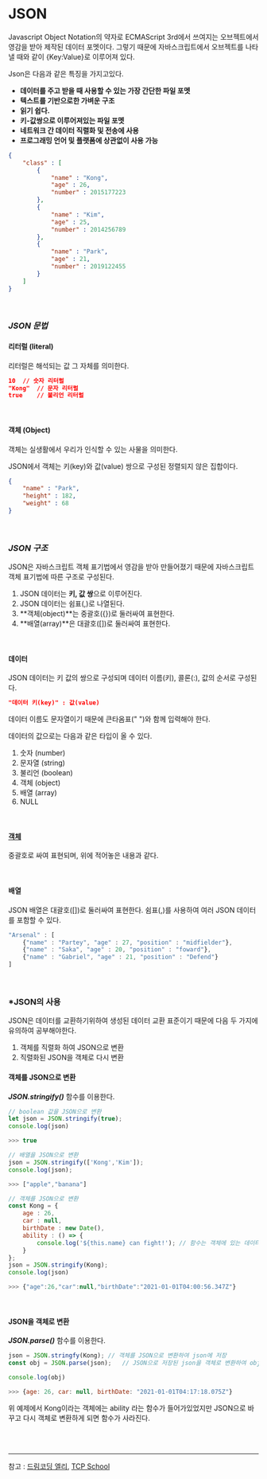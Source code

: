 # JSON

Javascript Object Notation의 약자로 ECMAScript 3rd에서 쓰여지는 오브젝트에서 영감을 받아 제작된 데이터 포멧이다. 그렇기 때문에 자바스크립트에서 오브젝트를 나타낼 때와 같이 {Key:Value}로 이루어져 있다.

Json은 다음과 같은 특징을 가지고있다.

- **데이터를 주고 받을 때 사용할 수 있는 가장 간단한 파일 포멧**
- **텍스트를 기반으로한 가벼운 구조**
- **읽기 쉽다.**
- **키-값쌍으로 이루어져있는 파일 포멧**
- **네트워크 간 데이터 직렬화 및 전송에 사용**
- **프로그래밍 언어 및 플랫폼에 상관없이 사용 가능**



```Json
{
    "class" : [
        {
            "name" : "Kong",
            "age" : 26,
            "number" : 2015177223
        },
        {
            "name" : "Kim",
            "age" : 25,
            "number" : 2014256789
        },
        {
            "name" : "Park",
            "age" : 21,
            "number" : 2019122455
        }
    ]
}
```



<br>

### *JSON 문법*

#### 리터럴 (literal)

리터럴은 해석되는 값 그 자체를 의미한다.

```json
10	// 숫자 리터럴
"Kong"	// 문자 리터럴
true	// 불리언 리터럴
```

<br>

#### 객체 (Object)

객체는 실생활에서 우리가 인식할 수 있는 사물을 의미한다.

JSON에서 객체는 키(key)와 값(value) 쌍으로 구성된 정렬되지 않은 집합이다.

```json
{
    "name" : "Park",
    "height" : 182,
    "weight" : 68
}
```

<br>

### *JSON 구조*

JSON은 자바스크립트 객체 표기법에서 영감을 받아 만들어졌기 때문에 자바스크립트 객체 표기법에 따른 구조로 구성된다.

1. JSON 데이터는 **키, 값 쌍**으로 이루어진다.
2. JSON 데이터는 쉼표(,)로 나열된다.
3. **객체(object)**는 중괄호({})로 둘러싸여 표현한다.
4. **배열(array)**은 대괄호([])로 둘러싸여 표현한다.

<br>

#### 데이터

JSON 데이터는 키 값의 쌍으로 구성되며 데이터 이름(키), 콜론(:), 값의 순서로 구성된다.

```Json
"데이터 키(key)" : 값(value)
```

데이터 이름도 문자열이기 때문에 큰타옴표(" ")와 함께 입력해야 한다.

데이터의 값으로는 다음과 같은 타입이 올 수 있다.

1. 숫자 (number)
2. 문자열 (string)
3. 불리언 (boolean)
4. 객체 (object)
5. 배열 (array)
6. NULL

<br>

#### [객체](https://github.com/rhdtn311/TIL/new/main/JavaScript#%EA%B0%9D%EC%B2%B4-object)

중괄호로 싸여 표현되며, 위에 적어놓은 내용과 같다.

<br>

#### 배열

JSON 배열은 대괄호([])로 둘러싸여 표현한다. 쉼표(,)를 사용하여 여러 JSON 데이터를 포함할 수 있다.

```js
"Arsenal" : [
    {"name" : "Partey", "age" : 27, "position" : "midfielder"},
    {"name" : "Saka", "age" : 20, "position" : "foward"},
    {"name" : "Gabriel", "age" : 21, "position" : "Defend"}
]
```

<br>

### *JSON의 사용

JSON은 데이터를 교환하기위하여 생성된 데이터 교환 표준이기 때문에 다음 두 가지에 유의하여 공부해야한다.

1. 객체를 직렬화 하여 JSON으로 변환
2. 직렬화된 JSON을 객체로 다시 변환



#### 객체를 JSON으로 변환

***JSON.stringify()*** 함수를 이용한다.

```js
// boolean 값을 JSON으로 변환
let json = JSON.stringify(true);
console.log(json)	

>>> true

// 배열을 JSON으로 변환
json = JSON.stringify(['Kong','Kim']);
console.log(json);	

>>> ["apple","banana"]

// 객체를 JSON으로 변환
const Kong = {
    age : 26,
    car : null,
    birthDate : new Date(),
    ability : () => {
        console.log('${this.name} can fight!');	// 함수는 객체에 있는 데이터가 아니기 때문에 JSON으로 변환되지 않는다.
    }
};
json = JSON.stringify(Kong);
console.log(json)

>>> {"age":26,"car":null,"birthDate":"2021-01-01T04:00:56.347Z"}
```

<br>

#### JSON을 객체로 변환

***JSON.parse()*** 함수를 이용한다.

```js
json = JSON.stringfy(Kong);	// 객체를 JSON으로 변환하여 json에 저장
const obj = JSON.parse(json);	// JSON으로 저장된 json을 객체로 변환하여 obj에 저장

console.log(obj)

>>> {age: 26, car: null, birthDate: "2021-01-01T04:17:18.075Z"}
```

위 예제에서 Kong이라는 객체에는 ability 라는 함수가 들어가있었지만 JSON으로 바꾸고 다시 객체로 변환하게 되면 함수가 사라진다. 

<br>

<br>

___

참고 : [드림코딩 엘리](https://www.youtube.com/watch?v=FN_D4Ihs3LE&ab_channel=%EB%93%9C%EB%A6%BC%EC%BD%94%EB%94%A9by%EC%97%98%EB%A6%AC), [TCP School](http://www.tcpschool.com/json/intro)

